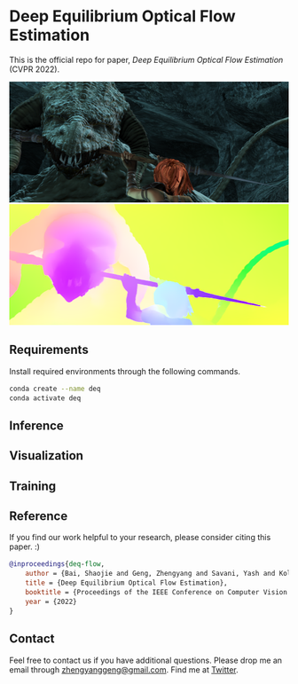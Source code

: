 # Deep Equilibrium Optical Flow Estimation

This is the official repo for paper, *Deep Equilibrium Optical Flow Estimation* (CVPR 2022).

<div align=center><img src="assets/frame_0037_frame.png" width="512" height="218" /></div>
<div align=center><img src="assets/frame0037_pred.png" width="512" height="218" /></div>

## Requirements

Install required environments through the following commands.

```bash
conda create --name deq
conda activate deq
```

## Inference


## Visualization


## Training


## Reference

If you find our work helpful to your research, please consider citing this paper. :)

```bib
@inproceedings{deq-flow,
    author = {Bai, Shaojie and Geng, Zhengyang and Savani, Yash and Kolter, J. Zico},
    title = {Deep Equilibrium Optical Flow Estimation},
    booktitle = {Proceedings of the IEEE Conference on Computer Vision and Pattern Recognition (CVPR)},
    year = {2022}
}
```

## Contact

Feel free to contact us if you have additional questions. Please drop me an email through zhengyanggeng@gmail.com. Find me at [Twitter](https://twitter.com/ZhengyangGeng).

